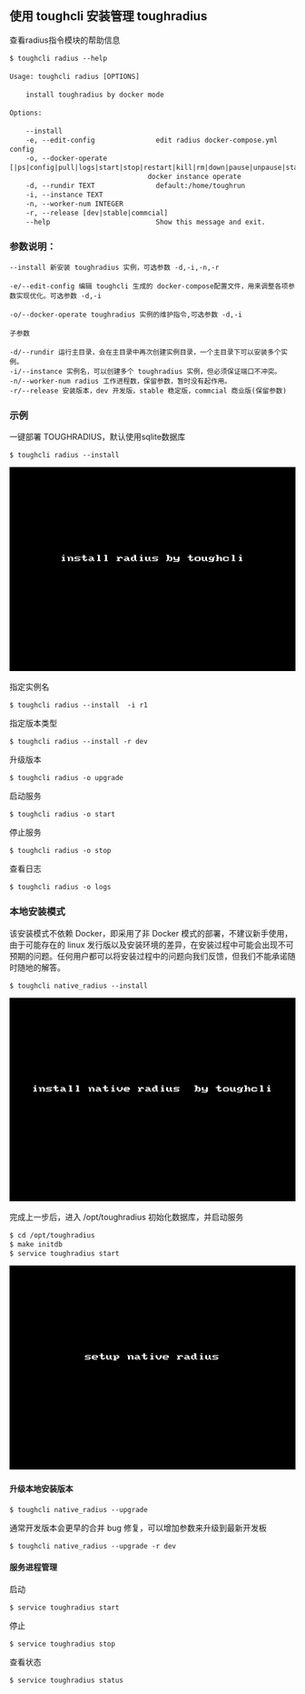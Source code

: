 ## 使用 toughcli 安装管理  toughradius

查看radius指令模块的帮助信息

    $ toughcli radius --help

    Usage: toughcli radius [OPTIONS]

        install toughradius by docker mode

    Options:

        --install
        -e, --edit-config               edit radius docker-compose.yml config
        -o, --docker-operate [|ps|config|pull|logs|start|stop|restart|kill|rm|down|pause|unpause|status|upgrade]
                                      docker instance operate
        -d, --rundir TEXT               default:/home/toughrun
        -i, --instance TEXT
        -n, --worker-num INTEGER
        -r, --release [dev|stable|commcial]
        --help                          Show this message and exit.


### 参数说明：

    --install 新安装 toughradius 实例，可选参数 -d,-i,-n,-r

    -e/--edit-config 编辑 toughcli 生成的 docker-compose配置文件，用来调整各项参数实现优化。可选参数 -d,-i

    -o/--docker-operate toughradius 实例的维护指令,可选参数 -d,-i

    子参数

    -d/--rundir 运行主目录，会在主目录中再次创建实例目录，一个主目录下可以安装多个实例。
    -i/--instance 实例名，可以创建多个 toughradius 实例，但必须保证端口不冲突。
    -n/--worker-num radius 工作进程数，保留参数，暂时没有起作用。
    -r/--release 安装版本，dev 开发版，stable 稳定版，commcial 商业版(保留参数)

### 示例

一键部署 TOUGHRADIUS，默认使用sqlite数据库

    $ toughcli radius --install  

![](../imgs/toughcli_radius_install.gif)

指定实例名

    $ toughcli radius --install  -i r1 

指定版本类型

    $ toughcli radius --install -r dev 

升级版本

    $ toughcli radius -o upgrade

启动服务

    $ toughcli radius -o start

停止服务

    $ toughcli radius -o stop

查看日志

    $ toughcli radius -o logs


### 本地安装模式

该安装模式不依赖 Docker，即采用了非 Docker 模式的部署，不建议新手使用，由于可能存在的 linux 发行版以及安装环境的差异，在安装过程中可能会出现不可预期的问题。任何用户都可以将安装过程中的问题向我们反馈，但我们不能承诺随时随地的解答。

    $ toughcli native_radius --install

![](../imgs/toughcli_native_radius_install.gif)

完成上一步后，进入 /opt/toughradius 初始化数据库，并启动服务

    $ cd /opt/toughradius 
    $ make initdb
    $ service toughradius start

![](../imgs/toughcli_native_radius_install_2.gif)

#### 升级本地安装版本

    $ toughcli native_radius --upgrade

通常开发版本会更早的合并 bug 修复，可以增加参数来升级到最新开发板

    $ toughcli native_radius --upgrade -r dev

#### 服务进程管理

启动

    $ service toughradius start

停止

    $ service toughradius stop

查看状态

    $ service toughradius status



